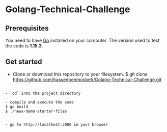 # Golang-Technical-Challenge
## Prerequisites

You need to have [Go](https://golang.org/dl/) installed on your computer. The
version used to test the code is **1.15.3**.

## Get started

- Clone or download this repository to your filesystem.
$ git clone  https://github.com/hassenbenmosbeh/Golang-Technical-Challenge.git
```

- `cd` into the project directory 

- compile and execute the code
$ go build
$ ./news-demo-starter-files


- go to http://localhost:3000 in your browser
